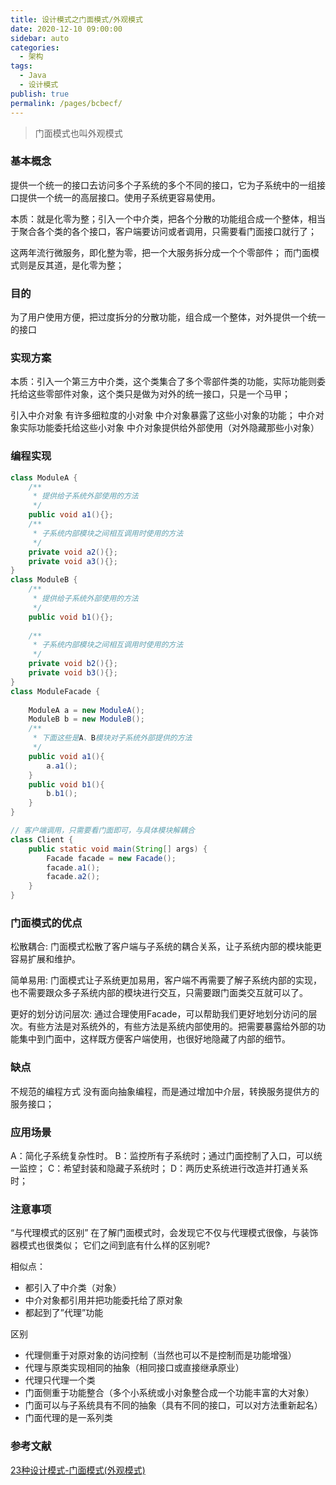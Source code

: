 ```yaml
---
title: 设计模式之门面模式/外观模式
date: 2020-12-10 09:00:00
sidebar: auto
categories: 
  - 架构
tags: 
  - Java
  - 设计模式
publish: true
permalink: /pages/bcbecf/
---
```


> 门面模式也叫外观模式

### 基本概念
提供一个统一的接口去访问多个子系统的多个不同的接口，它为子系统中的一组接口提供一个统一的高层接口。使用子系统更容易使用。

本质：就是化零为整；引入一个中介类，把各个分散的功能组合成一个整体，相当于聚合各个类的各个接口，客户端要访问或者调用，只需要看门面接口就行了；

这两年流行微服务，即化整为零，把一个大服务拆分成一个个零部件； 
而门面模式则是反其道，是化零为整；

### 目的
为了用户使用方便，把过度拆分的分散功能，组合成一个整体，对外提供一个统一的接口

### 实现方案
本质：引入一个第三方中介类，这个类集合了多个零部件类的功能，实际功能则委托给这些零部件对象，这个类只是做为对外的统一接口，只是一个马甲；

引入中介对象
有许多细粒度的小对象
中介对象暴露了这些小对象的功能；
中介对象实际功能委托给这些小对象
中介对象提供给外部使用（对外隐藏那些小对象）

### 编程实现
```java
class ModuleA {
    /**
     * 提供给子系统外部使用的方法
     */
    public void a1(){};
    /**
     * 子系统内部模块之间相互调用时使用的方法
     */
    private void a2(){};
    private void a3(){};
}
class ModuleB {
    /**
     * 提供给子系统外部使用的方法
     */
    public void b1(){};
    
    /**
     * 子系统内部模块之间相互调用时使用的方法
     */
    private void b2(){};
    private void b3(){};
}
class ModuleFacade {
    
    ModuleA a = new ModuleA();
    ModuleB b = new ModuleB();
    /**
     * 下面这些是A、B模块对子系统外部提供的方法
     */
    public void a1(){
        a.a1();
    }
    public void b1(){
        b.b1();
    }
}

// 客户端调用，只需要看门面即可，与具体模块解耦合
class Client {
    public static void main(String[] args) {
        Facade facade = new Facade();
        facade.a1();
        facade.a2();
    }
}
```

### 门面模式的优点
松散耦合: 门面模式松散了客户端与子系统的耦合关系，让子系统内部的模块能更容易扩展和维护。

简单易用: 门面模式让子系统更加易用，客户端不再需要了解子系统内部的实现，也不需要跟众多子系统内部的模块进行交互，只需要跟门面类交互就可以了。

更好的划分访问层次: 通过合理使用Facade，可以帮助我们更好地划分访问的层次。有些方法是对系统外的，有些方法是系统内部使用的。把需要暴露给外部的功能集中到门面中，这样既方便客户端使用，也很好地隐藏了内部的细节。

### 缺点
不规范的编程方式 
没有面向抽象编程，而是通过增加中介层，转换服务提供方的服务接口；

### 应用场景
A：简化子系统复杂性时。
B：监控所有子系统时；通过门面控制了入口，可以统一监控；
C：希望封装和隐藏子系统时；
D：两历史系统进行改造并打通关系时；

### 注意事项
“与代理模式的区别” 
在了解门面模式时，会发现它不仅与代理模式很像，与装饰器模式也很类似； 
它们之间到底有什么样的区别呢?

相似点： 
- 都引入了中介类（对象） 
- 中介对象都引用并把功能委托给了原对象 
- 都起到了”代理”功能

区别 
- 代理侧重于对原对象的访问控制（当然也可以不是控制而是功能增强） 
- 代理与原类实现相同的抽象（相同接口或直接继承原业） 
- 代理只代理一个类 
- 门面侧重于功能整合（多个小系统或小对象整合成一个功能丰富的大对象） 
- 门面可以与子系统具有不同的抽象（具有不同的接口，可以对方法重新起名） 
- 门面代理的是一系列类

### 参考文献

[23种设计模式-门面模式(外观模式)](https://blog.csdn.net/yangspgao/article/details/80602794)